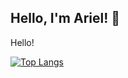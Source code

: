 ## Hello, I'm Ariel! 👋
Hello!

[![Top Langs](https://github-readme-stats.vercel.app/api/top-langs/?username=arielbendahan)](https://github.com/anuraghazra/github-readme-stats)


<!--
- 🔭 I’m currently working on ...
- 🌱 I’m currently learning ...
- 👯 I’m looking to collaborate on ...
- 🤔 I’m looking for help with ...
- 💬 Ask me about ...
- 📫 How to reach me: ...
-->
